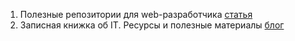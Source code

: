 1. Полезные репозитории для web-разработчика [статья](https://habr.com/ru/company/ruvds/blog/504454/)
2. Записная книжка об IT. Ресурсы и полезные материалы [блог](https://tyapk.ru/blog)
